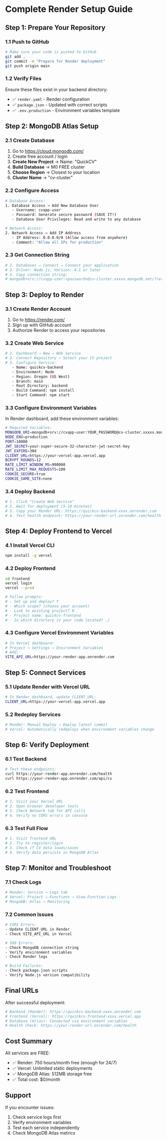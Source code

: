 # Complete Render Setup Guide

## Step 1: Prepare Your Repository

### 1.1 Push to GitHub
```bash
# Make sure your code is pushed to GitHub
git add .
git commit -m "Prepare for Render deployment"
git push origin main
```

### 1.2 Verify Files
Ensure these files exist in your backend directory:
- ✅ `render.yaml` - Render configuration
- ✅ `package.json` - Updated with correct scripts
- ✅ `.env.production` - Environment variables template

## Step 2: MongoDB Atlas Setup

### 2.1 Create Database
1. Go to https://cloud.mongodb.com/
2. Create free account / login
3. **Create New Project** → Name: "QuickCV"
4. **Build Database** → M0 FREE cluster
5. **Choose Region** → Closest to your location
6. **Cluster Name** → "cv-cluster"

### 2.2 Configure Access
```bash
# Database Access:
1. Database Access → Add New Database User
   - Username: cvapp-user
   - Password: Generate secure password (SAVE IT!)
   - Database User Privileges: Read and write to any database

# Network Access:
2. Network Access → Add IP Address
   - IP Address: 0.0.0.0/0 (Allow access from anywhere)
   - Comment: "Allow all IPs for production"
```

### 2.3 Get Connection String
```bash
# 1. Databases → Connect → Connect your application
# 2. Driver: Node.js, Version: 4.1 or later
# 3. Copy connection string:
# mongodb+srv://cvapp-user:<password>@cv-cluster.xxxxx.mongodb.net/?retryWrites=true&w=majority
```

## Step 3: Deploy to Render

### 3.1 Create Render Account
1. Go to https://render.com/
2. Sign up with GitHub account
3. Authorize Render to access your repositories

### 3.2 Create Web Service
```bash
# 1. Dashboard → New → Web Service
# 2. Connect Repository → Select your CV project
# 3. Configure Service:
   - Name: quickcv-backend
   - Environment: Node
   - Region: Oregon (US West)
   - Branch: main
   - Root Directory: backend
   - Build Command: npm install
   - Start Command: npm start
```

### 3.3 Configure Environment Variables
In Render dashboard, add these environment variables:

```bash
# Required Variables:
MONGODB_URI=mongodb+srv://cvapp-user:YOUR_PASSWORD@cv-cluster.xxxxx.mongodb.net/quickcv?retryWrites=true&w=majority
NODE_ENV=production
PORT=10000
JWT_SECRET=your-super-secure-32-character-jwt-secret-key
JWT_EXPIRE=30d
CLIENT_URL=https://your-vercel-app.vercel.app
BCRYPT_ROUNDS=12
RATE_LIMIT_WINDOW_MS=900000
RATE_LIMIT_MAX_REQUESTS=100
COOKIE_SECURE=true
COOKIE_SAME_SITE=none
```

### 3.4 Deploy Backend
```bash
# 1. Click "Create Web Service"
# 2. Wait for deployment (5-10 minutes)
# 3. Copy your Render URL: https://quickcv-backend-xxxx.onrender.com
# 4. Test health endpoint: https://your-render-url.onrender.com/health
```

## Step 4: Deploy Frontend to Vercel

### 4.1 Install Vercel CLI
```bash
npm install -g vercel
```

### 4.2 Deploy Frontend
```bash
cd frontend
vercel login
vercel --prod

# Follow prompts:
# - Set up and deploy? Y
# - Which scope? (choose your account)
# - Link to existing project? N
# - Project name: quickcv-frontend
# - In which directory is your code located? ./
```

### 4.3 Configure Vercel Environment Variables
```bash
# In Vercel dashboard:
# Project → Settings → Environment Variables
# Add:
VITE_API_URL=https://your-render-app.onrender.com
```

## Step 5: Connect Services

### 5.1 Update Render with Vercel URL
```bash
# In Render dashboard, update CLIENT_URL:
CLIENT_URL=https://your-vercel-app.vercel.app
```

### 5.2 Redeploy Services
```bash
# Render: Manual Deploy → Deploy latest commit
# Vercel: Automatically redeploys when environment variables change
```

## Step 6: Verify Deployment

### 6.1 Test Backend
```bash
# Test these endpoints:
curl https://your-render-app.onrender.com/health
curl https://your-render-app.onrender.com/api/cv
```

### 6.2 Test Frontend
```bash
# 1. Visit your Vercel URL
# 2. Open browser developer tools
# 3. Check Network tab for API calls
# 4. Verify no CORS errors in console
```

### 6.3 Test Full Flow
```bash
# 1. Visit frontend URL
# 2. Try to register/login
# 3. Check if CV data loads/saves
# 4. Verify data persists in MongoDB Atlas
```

## Step 7: Monitor and Troubleshoot

### 7.1 Check Logs
```bash
# Render: Service → Logs tab
# Vercel: Project → Functions → View Function Logs
# MongoDB: Atlas → Monitoring
```

### 7.2 Common Issues
```bash
# CORS Errors:
- Update CLIENT_URL in Render
- Check VITE_API_URL in Vercel

# 500 Errors:
- Check MongoDB connection string
- Verify environment variables
- Check Render logs

# Build Failures:
- Check package.json scripts
- Verify Node.js version compatibility
```

## Final URLs

After successful deployment:
```bash
# Backend (Render): https://quickcv-backend-xxxx.onrender.com
# Frontend (Vercel): https://quickcv-frontend-xxxx.vercel.app
# Database (Atlas): Connected via environment variables
# Health Check: https://your-render-url.onrender.com/health
```

## Cost Summary

All services are FREE:
- ✅ Render: 750 hours/month free (enough for 24/7)
- ✅ Vercel: Unlimited static deployments
- ✅ MongoDB Atlas: 512MB storage free
- ✅ Total cost: $0/month

## Support

If you encounter issues:
1. Check service logs first
2. Verify environment variables
3. Test each service independently
4. Check MongoDB Atlas metrics
